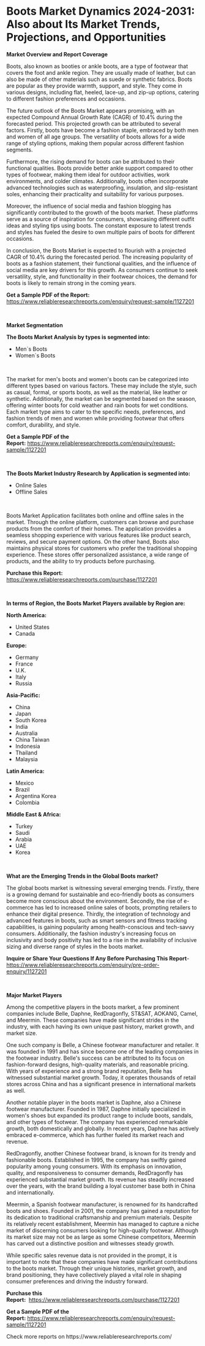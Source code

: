 <p><h1>Boots Market Dynamics 2024-2031: Also about Its Market Trends, Projections, and Opportunities</h1></p><p><strong>Market Overview and Report Coverage</strong></p>
<p><p>Boots, also known as booties or ankle boots, are a type of footwear that covers the foot and ankle region. They are usually made of leather, but can also be made of other materials such as suede or synthetic fabrics. Boots are popular as they provide warmth, support, and style. They come in various designs, including flat, heeled, lace-up, and zip-up options, catering to different fashion preferences and occasions.</p><p>The future outlook of the Boots Market appears promising, with an expected Compound Annual Growth Rate (CAGR) of 10.4% during the forecasted period. This projected growth can be attributed to several factors. Firstly, boots have become a fashion staple, embraced by both men and women of all age groups. The versatility of boots allows for a wide range of styling options, making them popular across different fashion segments.</p><p>Furthermore, the rising demand for boots can be attributed to their functional qualities. Boots provide better ankle support compared to other types of footwear, making them ideal for outdoor activities, work environments, and colder climates. Additionally, boots often incorporate advanced technologies such as waterproofing, insulation, and slip-resistant soles, enhancing their practicality and suitability for various purposes.</p><p>Moreover, the influence of social media and fashion blogging has significantly contributed to the growth of the boots market. These platforms serve as a source of inspiration for consumers, showcasing different outfit ideas and styling tips using boots. The constant exposure to latest trends and styles has fueled the desire to own multiple pairs of boots for different occasions.</p><p>In conclusion, the Boots Market is expected to flourish with a projected CAGR of 10.4% during the forecasted period. The increasing popularity of boots as a fashion statement, their functional qualities, and the influence of social media are key drivers for this growth. As consumers continue to seek versatility, style, and functionality in their footwear choices, the demand for boots is likely to remain strong in the coming years.</p></p>
<p><strong>Get a Sample PDF of the Report:</strong> <a href="https://www.reliableresearchreports.com/enquiry/request-sample/1127201">https://www.reliableresearchreports.com/enquiry/request-sample/1127201</a></p>
<p>&nbsp;</p>
<p><strong>Market Segmentation</strong></p>
<p><strong>The Boots Market Analysis by types is segmented into:</strong></p>
<p><ul><li>Men`s Boots</li><li>Women`s Boots</li></ul></p>
<p>&nbsp;</p>
<p><p>The market for men's boots and women's boots can be categorized into different types based on various factors. These may include the style, such as casual, formal, or sports boots, as well as the material, like leather or synthetic. Additionally, the market can be segmented based on the season, offering winter boots for cold weather and rain boots for wet conditions. Each market type aims to cater to the specific needs, preferences, and fashion trends of men and women while providing footwear that offers comfort, durability, and style.</p></p>
<p><strong>Get a Sample PDF of the Report:</strong>&nbsp;<a href="https://www.reliableresearchreports.com/enquiry/request-sample/1127201">https://www.reliableresearchreports.com/enquiry/request-sample/1127201</a></p>
<p>&nbsp;</p>
<p><strong>The Boots Market Industry Research by Application is segmented into:</strong></p>
<p><ul><li>Online Sales</li><li>Offline Sales</li></ul></p>
<p>&nbsp;</p>
<p><p>Boots Market Application facilitates both online and offline sales in the market. Through the online platform, customers can browse and purchase products from the comfort of their homes. The application provides a seamless shopping experience with various features like product search, reviews, and secure payment options. On the other hand, Boots also maintains physical stores for customers who prefer the traditional shopping experience. These stores offer personalized assistance, a wide range of products, and the ability to try products before purchasing.</p></p>
<p><strong>Purchase this Report:</strong>&nbsp; <a href="https://www.reliableresearchreports.com/purchase/1127201">https://www.reliableresearchreports.com/purchase/1127201</a></p>
<p>&nbsp;</p>
<p><strong>In terms of Region, the Boots Market Players available by Region are:</strong></p>
<p>
    <p> <strong> North America: </strong>
        <ul>
            <li>United States</li>
            <li>Canada</li>
        </ul>
        </p> 
    <p> <strong> Europe: </strong>
        <ul>
            <li>Germany</li>
            <li>France</li>
            <li>U.K.</li>
            <li>Italy</li>
            <li>Russia</li>
        </ul>
        </p> 
    <p> <strong> Asia-Pacific: </strong>
        <ul>
            <li>China</li>
            <li>Japan</li>
            <li>South Korea</li>
            <li>India</li>
            <li>Australia</li>
            <li>China Taiwan</li>
            <li>Indonesia</li>
            <li>Thailand</li>
            <li>Malaysia</li>
        </ul>
        </p> 
    <p> <strong> Latin America: </strong>
        <ul>
            <li>Mexico</li>
            <li>Brazil</li>
            <li>Argentina Korea</li>
            <li>Colombia</li>
        </ul>
        </p> 
    <p> <strong> Middle East & Africa: </strong>
        <ul>
            <li>Turkey</li>
            <li>Saudi</li>
            <li>Arabia</li>
            <li>UAE</li>
            <li>Korea</li>
        </ul>
    </p>
    </p>
<p>&nbsp;</p>
<p><strong>What are the Emerging Trends in the Global Boots market?</strong></p>
<p><p>The global boots market is witnessing several emerging trends. Firstly, there is a growing demand for sustainable and eco-friendly boots as consumers become more conscious about the environment. Secondly, the rise of e-commerce has led to increased online sales of boots, prompting retailers to enhance their digital presence. Thirdly, the integration of technology and advanced features in boots, such as smart sensors and fitness tracking capabilities, is gaining popularity among health-conscious and tech-savvy consumers. Additionally, the fashion industry's increasing focus on inclusivity and body positivity has led to a rise in the availability of inclusive sizing and diverse range of styles in the boots market.</p></p>
<p><strong>Inquire or Share Your Questions If Any Before Purchasing This Report</strong>- <a href="https://www.reliableresearchreports.com/enquiry/pre-order-enquiry/1127201">https://www.reliableresearchreports.com/enquiry/pre-order-enquiry/1127201</a></p>
<p>&nbsp;</p>
<p><strong>Major Market Players</strong></p>
<p><p>Among the competitive players in the boots market, a few prominent companies include Belle, Daphne, RedDragonfly, ST&SAT, AOKANG, Camel, and Meermin. These companies have made significant strides in the industry, with each having its own unique past history, market growth, and market size.</p><p>One such company is Belle, a Chinese footwear manufacturer and retailer. It was founded in 1991 and has since become one of the leading companies in the footwear industry. Belle's success can be attributed to its focus on fashion-forward designs, high-quality materials, and reasonable pricing. With years of experience and a strong brand reputation, Belle has witnessed substantial market growth. Today, it operates thousands of retail stores across China and has a significant presence in international markets as well.</p><p>Another notable player in the boots market is Daphne, also a Chinese footwear manufacturer. Founded in 1987, Daphne initially specialized in women's shoes but expanded its product range to include boots, sandals, and other types of footwear. The company has experienced remarkable growth, both domestically and globally. In recent years, Daphne has actively embraced e-commerce, which has further fueled its market reach and revenue.</p><p>RedDragonfly, another Chinese footwear brand, is known for its trendy and fashionable boots. Established in 1995, the company has swiftly gained popularity among young consumers. With its emphasis on innovation, quality, and responsiveness to consumer demands, RedDragonfly has experienced substantial market growth. Its revenue has steadily increased over the years, with the brand building a loyal customer base both in China and internationally.</p><p>Meermin, a Spanish footwear manufacturer, is renowned for its handcrafted boots and shoes. Founded in 2001, the company has gained a reputation for its dedication to traditional craftsmanship and premium materials. Despite its relatively recent establishment, Meermin has managed to capture a niche market of discerning consumers looking for high-quality footwear. Although its market size may not be as large as some Chinese competitors, Meermin has carved out a distinctive position and witnesses steady growth.</p><p>While specific sales revenue data is not provided in the prompt, it is important to note that these companies have made significant contributions to the boots market. Through their unique histories, market growth, and brand positioning, they have collectively played a vital role in shaping consumer preferences and driving the industry forward.</p></p>
<p><strong>Purchase this Report:</strong>&nbsp;&nbsp;<a href="https://www.reliableresearchreports.com/purchase/1127201">https://www.reliableresearchreports.com/purchase/1127201</a></p>
<p></p>
<p><strong>Get a Sample PDF of the Report:</strong>&nbsp;<a href="https://www.reliableresearchreports.com/enquiry/request-sample/1127201">https://www.reliableresearchreports.com/enquiry/request-sample/1127201</a></p>
<p>Check more reports on https://www.reliableresearchreports.com/</p>
